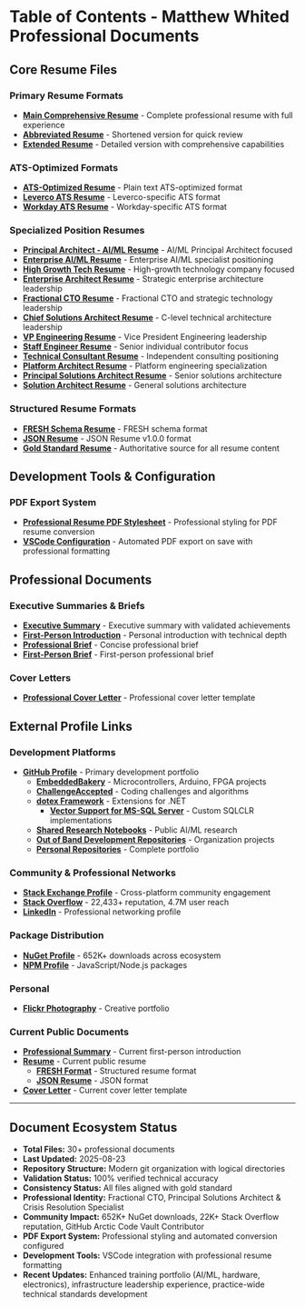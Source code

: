 # Table of Contents - Matthew Whited Professional Documents

## Core Resume Files

### Primary Resume Formats
- **[Main Comprehensive Resume](./resumes/comprehensive.md)** - Complete professional resume with full experience
- **[Abbreviated Resume](./resumes/abbreviated.md)** - Shortened version for quick review
- **[Extended Resume](./resumes/extended.md)** - Detailed version with comprehensive capabilities

### ATS-Optimized Formats
- **[ATS-Optimized Resume](./resumes/ats/generic.txt)** - Plain text ATS-optimized format
- **[Leverco ATS Resume](./resumes/ats/leverco.md)** - Leverco-specific ATS format
- **[Workday ATS Resume](./resumes/ats/workday.md)** - Workday-specific ATS format

### Specialized Position Resumes
- **[Principal Architect - AI/ML Resume](./resumes/specialized/ai-ml-principal.md)** - AI/ML Principal Architect focused
- **[Enterprise AI/ML Resume](./resumes/specialized/Enterprise_AI_ML_Matthew_Whited_Resume.md)** - Enterprise AI/ML specialist positioning
- **[High Growth Tech Resume](./resumes/specialized/High_Growth_Tech_Matthew_Whited_Resume.md)** - High-growth technology company focused
- **[Enterprise Architect Resume](./resumes/specialized/MatthewWhited-Enterprise-Architect-Resume.md)** - Strategic enterprise architecture leadership
- **[Fractional CTO Resume](./resumes/specialized/fractional-cto.md)** - Fractional CTO and strategic technology leadership
- **[Chief Solutions Architect Resume](./resumes/specialized/chief-solutions-architect.md)** - C-level technical architecture leadership
- **[VP Engineering Resume](./resumes/specialized/vp-engineering.md)** - Vice President Engineering leadership
- **[Staff Engineer Resume](./resumes/specialized/staff-engineer.md)** - Senior individual contributor focus
- **[Technical Consultant Resume](./resumes/specialized/technical-consultant.md)** - Independent consulting positioning
- **[Platform Architect Resume](./resumes/specialized/platform-architect.md)** - Platform engineering specialization
- **[Principal Solutions Architect Resume](./resumes/specialized/principal-solutions-architect.md)** - Senior solutions architecture
- **[Solution Architect Resume](./resumes/specialized/solution-architect.md)** - General solutions architecture

### Structured Resume Formats
- **[FRESH Schema Resume](./resumes/formats/fresh-schema.yaml)** - FRESH schema format
- **[JSON Resume](./resumes/formats/json-resume.json)** - JSON Resume v1.0.0 format
- **[Gold Standard Resume](./resumes/master-resume.md)** - Authoritative source for all resume content

## Development Tools & Configuration

### PDF Export System
- **[Professional Resume PDF Stylesheet](./styles/resume-pdf.css)** - Professional styling for PDF resume conversion
- **[VSCode Configuration](./.vscode/settings.json)** - Automated PDF export on save with professional formatting

## Professional Documents

### Executive Summaries & Briefs
- **[Executive Summary](./profiles/executive-summary.md)** - Executive summary with validated achievements
- **[First-Person Introduction](./profiles/introduction.md)** - Personal introduction with technical depth
- **[Professional Brief](./profiles/brief.md)** - Concise professional brief
- **[First-Person Brief](./profiles/brief-personal.md)** - First-person professional brief

### Cover Letters
- **[Professional Cover Letter](./profiles/cover-letter.md)** - Professional cover letter template

## External Profile Links

### Development Platforms
- **[GitHub Profile](https://github.com/mwwhited)** - Primary development portfolio
  - **[EmbeddedBakery](https://github.com/mwwhited/EmbeddedBakery)** - Microcontrollers, Arduino, FPGA projects
  - **[ChallengeAccepted](https://github.com/mwwhited-forks/ChallengeAccepted)** - Coding challenges and algorithms
  - **[dotex Framework](https://github.com/OutOfBandDevelopment/dotex)** - Extensions for .NET
    - **[Vector Support for MS-SQL Server](https://github.com/OutOfBandDevelopment/dotex/tree/main/src/Extensions/OoBDev.Data.Vectors)** - Custom SQLCLR implementations
  - **[Shared Research Notebooks](https://github.com/mwwhited-notes/shared)** - Public AI/ML research
  - **[Out of Band Development Repositories](https://github.com/orgs/OutOfBandDevelopment/repositories)** - Organization projects
  - **[Personal Repositories](https://github.com/mwwhited?tab=repositories)** - Complete portfolio

### Community & Professional Networks
- **[Stack Exchange Profile](https://stackexchange.com/users/32329/matthew-whited)** - Cross-platform community engagement
- **[Stack Overflow](http://stackoverflow.com/users/89586/matthew-whited)** - 22,433+ reputation, 4.7M user reach
- **[LinkedIn](https://www.linkedin.com/in/mwwhited/)** - Professional networking profile

### Package Distribution
- **[NuGet Profile](https://www.nuget.org/profiles/mwwhited/)** - 652K+ downloads across ecosystem
- **[NPM Profile](https://www.npmjs.com/~mwwhited)** - JavaScript/Node.js packages

### Personal
- **[Flickr Photography](http://www.flickr.com/photos/mwwhited/)** - Creative portfolio

### Current Public Documents
- **[Professional Summary](./profiles/introduction.md)** - Current first-person introduction
- **[Resume](./resumes/comprehensive.md)** - Current public resume
  - **[FRESH Format](./resumes/formats/fresh-schema.yaml)** - Structured resume format
  - **[JSON Resume](./resumes/formats/json-resume.json)** - JSON format
- **[Cover Letter](./profiles/cover-letter.md)** - Current cover letter template

---

## Document Ecosystem Status
- **Total Files:** 30+ professional documents
- **Last Updated:** 2025-08-23
- **Repository Structure:** Modern git organization with logical directories
- **Validation Status:** 100% verified technical accuracy
- **Consistency Status:** All files aligned with gold standard
- **Professional Identity:** Fractional CTO, Principal Solutions Architect & Crisis Resolution Specialist
- **Community Impact:** 652K+ NuGet downloads, 22K+ Stack Overflow reputation, GitHub Arctic Code Vault Contributor
- **PDF Export System:** Professional styling and automated conversion configured
- **Development Tools:** VSCode integration with professional resume formatting
- **Recent Updates:** Enhanced training portfolio (AI/ML, hardware, electronics), infrastructure leadership experience, practice-wide technical standards development